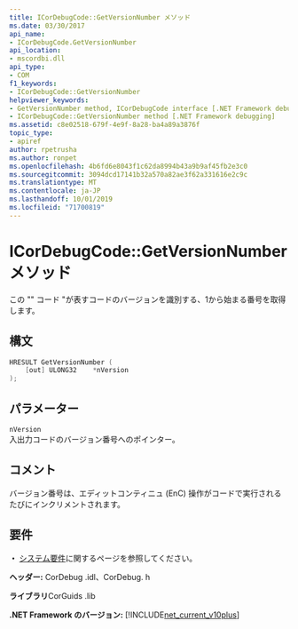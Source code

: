 ```yaml
---
title: ICorDebugCode::GetVersionNumber メソッド
ms.date: 03/30/2017
api_name:
- ICorDebugCode.GetVersionNumber
api_location:
- mscordbi.dll
api_type:
- COM
f1_keywords:
- ICorDebugCode::GetVersionNumber
helpviewer_keywords:
- GetVersionNumber method, ICorDebugCode interface [.NET Framework debugging]
- ICorDebugCode::GetVersionNumber method [.NET Framework debugging]
ms.assetid: c8e02518-679f-4e9f-8a28-ba4a89a3876f
topic_type:
- apiref
author: rpetrusha
ms.author: ronpet
ms.openlocfilehash: 4b6fd6e8043f1c62da8994b43a9b9af45fb2e3c0
ms.sourcegitcommit: 3094dcd17141b32a570a82ae3f62a331616e2c9c
ms.translationtype: MT
ms.contentlocale: ja-JP
ms.lasthandoff: 10/01/2019
ms.locfileid: "71700819"
---
```

# <a name="icordebugcodegetversionnumber-method"></a>ICorDebugCode::GetVersionNumber メソッド

この "" コード "が表すコードのバージョンを識別する、1から始まる番号を取得します。

## <a name="syntax"></a>構文

```cpp
HRESULT GetVersionNumber (
    [out] ULONG32    *nVersion
);
```

## <a name="parameters"></a>パラメーター

 `nVersion`  
 入出力コードのバージョン番号へのポインター。

## <a name="remarks"></a>コメント

 バージョン番号は、エディットコンティニュ (EnC) 操作がコードで実行されるたびにインクリメントされます。

## <a name="requirements"></a>要件

 **・** [システム要件](../../get-started/system-requirements.md)に関するページを参照してください。  
  
 **ヘッダー:** CorDebug .idl、CorDebug. h  
  
 **ライブラリ**CorGuids .lib  
  
 **.NET Framework のバージョン:** [!INCLUDE[net_current_v10plus](../../../../includes/net-current-v10plus-md.md)]
